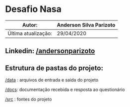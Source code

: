 ﻿
# Desafio Nasa

|Autor: |  Anderson Silva Parizoto |
| ------------ | ------------ |
|Última atualização:|  29/04/2020 |

Linkedin: [/andersonparizoto](https://www.linkedin.com/in/andersonparizoto/)
--- 

## Estrutura de pastas do projeto:
[/data](https://github.com/AnderSilva/NasaChallenge/tree/master/data) : arquivos de entrada e saida do projeto

[/docs](https://github.com/AnderSilva/NasaChallenge/tree/master/docs):  documentação recebida e resposta ao questionário 

[/src](https://github.com/AnderSilva/NasaChallenge/tree/master/src) :  fontes do projeto


